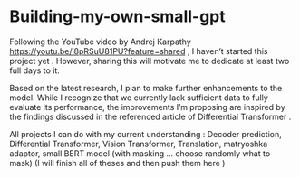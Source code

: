# Building-my-own-small-gpt
Following the YouTube video by Andrej Karpathy https://youtu.be/l8pRSuU81PU?feature=shared , I haven’t started this project yet . However, sharing this will motivate me to dedicate at least two full days to it.

Based on the latest research, I plan to make further enhancements to the model. While I recognize that we currently lack sufficient data to fully evaluate its performance, the improvements I’m proposing are inspired by the findings discussed in the referenced article of Differential Transformer .

All projects I can do with my current understanding :
Decoder prediction, Differential Transformer, Vision Transformer, Translation, matryoshka adaptor, small BERT model (with masking ... choose randomly what to mask) (I will finish all of theses  and then push them here )
